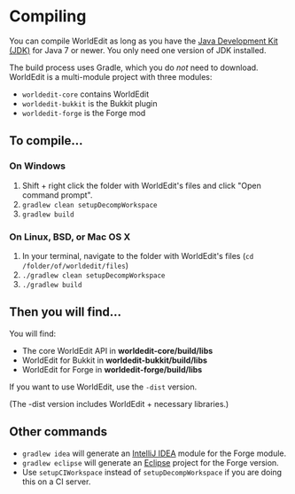 Compiling
=========

You can compile WorldEdit as long as you have the [Java Development Kit (JDK)](http://www.oracle.com/technetwork/java/javase/downloads/index-jsp-138363.html) for Java 7 or newer. You only need one version of JDK installed.

The build process uses Gradle, which you do *not* need to download. WorldEdit is a multi-module project with three modules:

* `worldedit-core` contains WorldEdit
* `worldedit-bukkit` is the Bukkit plugin
* `worldedit-forge` is the Forge mod

## To compile...

### On Windows

1. Shift + right click the folder with WorldEdit's files and click "Open command prompt".
2. `gradlew clean setupDecompWorkspace`
3. `gradlew build`

### On Linux, BSD, or Mac OS X

1. In your terminal, navigate to the folder with WorldEdit's files (`cd /folder/of/worldedit/files`)
2. `./gradlew clean setupDecompWorkspace`
3. `./gradlew build`

## Then you will find...

You will find:

* The core WorldEdit API in **worldedit-core/build/libs**
* WorldEdit for Bukkit in **worldedit-bukkit/build/libs**
* WorldEdit for Forge in **worldedit-forge/build/libs**

If you want to use WorldEdit, use the `-dist` version.

(The -dist version includes WorldEdit + necessary libraries.)

## Other commands

* `gradlew idea` will generate an [IntelliJ IDEA](http://www.jetbrains.com/idea/) module for the Forge module.
* `gradlew eclipse` will generate an [Eclipse](https://www.eclipse.org/downloads/) project for the Forge version.
* Use `setupCIWorkspace` instead of `setupDecompWorkspace` if you are doing this on a CI server.
